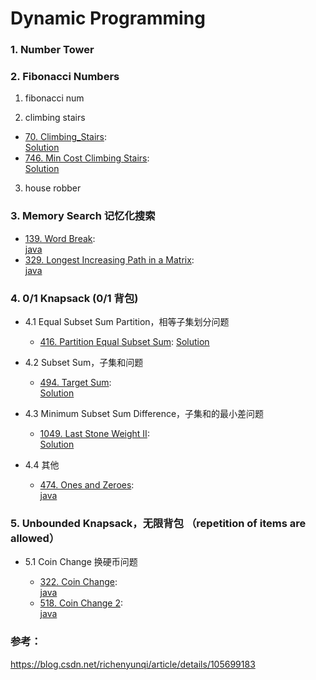 # Dynamic Programming

### 1. Number Tower

### 2. Fibonacci Numbers

1. fibonacci num

2. climbing stairs

- [70. Climbing_Stairs](https://leetcode.com/problems/climbing-stairs/):  
  [Solution](/solution_java/0070_Climbing_Stairs.java)
- [746. Min Cost Climbing Stairs](https://leetcode.com/problems/min-cost-climbing-stairs/):  
  [Solution](/solution_java/0746_Min_Cost_Climbing_Stairs.java)

3. house robber

### 3. Memory Search 记忆化搜索

- [139. Word Break](https://leetcode.com/problems/word-break/):  
  [java](/solution_java/0139_Word_Break.java)
- [329. Longest Increasing Path in a Matrix](https://leetcode.com/problems/longest-increasing-path-in-a-matrix/):  
  [java](/solution_java/0329_Longest_Increasing_Path_in_a_Matrix.java)

### 4. 0/1 Knapsack (0/1 背包)

- 4.1 Equal Subset Sum Partition，相等子集划分问题

  - [416. Partition Equal Subset Sum](https://leetcode.com/problems/partition-equal-subset-sum/): [Solution](/solution_java/0416_Partition_Equal_Subset_Sum.java)

- 4.2 Subset Sum，子集和问题

  - [494. Target Sum](https://leetcode.com/problems/target-sum/):  
    [Solution](/solution_java/0494_Target_Sum.java)

- 4.3 Minimum Subset Sum Difference，子集和的最小差问题

  - [1049. Last Stone Weight II](https://leetcode.com/problems/last-stone-weight-ii/):  
    [Solution](/solution_java/1049_Last_Stone_Weight_II.java)

- 4.4 其他

  - [474. Ones and Zeroes](https://leetcode.com/problems/ones-and-zeroes/):  
    [java](/solution_java/474_Ones_and_Zeroes.java)

### 5. Unbounded Knapsack，无限背包 （repetition of items are allowed）

- 5.1 Coin Change 换硬币问题

  - [322. Coin Change](https://leetcode.com/problems/coin-change/):  
    [java](/solution_java/0322_Coin_Change.java)
  - [518. Coin Change 2](https://leetcode.com/problems/coin-change-2/):  
    [java](/solution_java/0518_Coin_Change_2.java)

### 参考：

https://blog.csdn.net/richenyunqi/article/details/105699183

